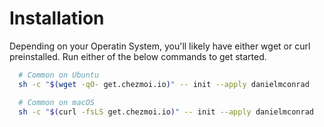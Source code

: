 # Installation

Depending on your Operatin System, you'll likely have either wget or curl preinstalled. Run either of the below commands to get started.

```sh
  # Common on Ubuntu
  sh -c "$(wget -qO- get.chezmoi.io)" -- init --apply danielmconrad

  # Common on macOS
  sh -c "$(curl -fsLS get.chezmoi.io)" -- init --apply danielmconrad
```
